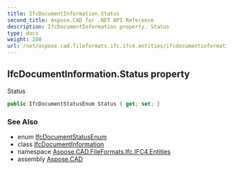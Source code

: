 ```yaml
---
title: IfcDocumentInformation.Status
second_title: Aspose.CAD for .NET API Reference
description: IfcDocumentInformation property. Status
type: docs
weight: 200
url: /net/aspose.cad.fileformats.ifc.ifc4.entities/ifcdocumentinformation/status/
---
```

## IfcDocumentInformation.Status property

Status

```csharp
public IfcDocumentStatusEnum Status { get; set; }
```

### See Also

* enum [IfcDocumentStatusEnum](../../../aspose.cad.fileformats.ifc.ifc4.types/ifcdocumentstatusenum/)
* class [IfcDocumentInformation](../)
* namespace [Aspose.CAD.FileFormats.Ifc.IFC4.Entities](../../ifcdocumentinformation/)
* assembly [Aspose.CAD](../../../)


